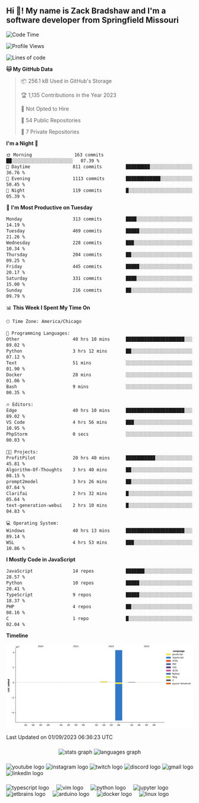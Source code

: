 <h2 align="left">Hi 👋! My name is Zack Bradshaw and I'm a software developer from Springfield Missouri</h2>

<!--START_SECTION:waka-->
![Code Time](http://img.shields.io/badge/Code%20Time-1%2C658%20hrs%2037%20mins-blue)

![Profile Views](http://img.shields.io/badge/Profile%20Views-1-blue)

![Lines of code](https://img.shields.io/badge/From%20Hello%20World%20I%27ve%20Written-45.2%20million%20lines%20of%20code-blue)

**🐱 My GitHub Data** 

> 📦 256.1 kB Used in GitHub's Storage 
 > 
> 🏆 1,135 Contributions in the Year 2023
 > 
> 🚫 Not Opted to Hire
 > 
> 📜 54 Public Repositories 
 > 
> 🔑 7 Private Repositories 
 > 
**I'm a Night 🦉** 

```text
🌞 Morning                163 commits         ██░░░░░░░░░░░░░░░░░░░░░░░   07.39 % 
🌆 Daytime                811 commits         █████████░░░░░░░░░░░░░░░░   36.76 % 
🌃 Evening                1113 commits        █████████████░░░░░░░░░░░░   50.45 % 
🌙 Night                  119 commits         █░░░░░░░░░░░░░░░░░░░░░░░░   05.39 % 
```
📅 **I'm Most Productive on Tuesday** 

```text
Monday                   313 commits         ████░░░░░░░░░░░░░░░░░░░░░   14.19 % 
Tuesday                  469 commits         █████░░░░░░░░░░░░░░░░░░░░   21.26 % 
Wednesday                228 commits         ███░░░░░░░░░░░░░░░░░░░░░░   10.34 % 
Thursday                 204 commits         ██░░░░░░░░░░░░░░░░░░░░░░░   09.25 % 
Friday                   445 commits         █████░░░░░░░░░░░░░░░░░░░░   20.17 % 
Saturday                 331 commits         ████░░░░░░░░░░░░░░░░░░░░░   15.00 % 
Sunday                   216 commits         ██░░░░░░░░░░░░░░░░░░░░░░░   09.79 % 
```


📊 **This Week I Spent My Time On** 

```text
🕑︎ Time Zone: America/Chicago

💬 Programming Languages: 
Other                    40 hrs 10 mins      ██████████████████████░░░   89.02 % 
Python                   3 hrs 12 mins       ██░░░░░░░░░░░░░░░░░░░░░░░   07.12 % 
Text                     51 mins             ░░░░░░░░░░░░░░░░░░░░░░░░░   01.90 % 
Docker                   28 mins             ░░░░░░░░░░░░░░░░░░░░░░░░░   01.06 % 
Bash                     9 mins              ░░░░░░░░░░░░░░░░░░░░░░░░░   00.35 % 

🔥 Editors: 
Edge                     40 hrs 10 mins      ██████████████████████░░░   89.02 % 
VS Code                  4 hrs 56 mins       ███░░░░░░░░░░░░░░░░░░░░░░   10.95 % 
PhpStorm                 0 secs              ░░░░░░░░░░░░░░░░░░░░░░░░░   00.03 % 

🐱‍💻 Projects: 
ProfitPilot              20 hrs 40 mins      ███████████░░░░░░░░░░░░░░   45.81 % 
Algorithm-Of-Thoughts    3 hrs 40 mins       ██░░░░░░░░░░░░░░░░░░░░░░░   08.15 % 
prompt2model             3 hrs 26 mins       ██░░░░░░░░░░░░░░░░░░░░░░░   07.64 % 
Clarifai                 2 hrs 32 mins       █░░░░░░░░░░░░░░░░░░░░░░░░   05.64 % 
text-generation-webui    2 hrs 10 mins       █░░░░░░░░░░░░░░░░░░░░░░░░   04.83 % 

💻 Operating System: 
Windows                  40 hrs 13 mins      ██████████████████████░░░   89.14 % 
WSL                      4 hrs 53 mins       ███░░░░░░░░░░░░░░░░░░░░░░   10.86 % 
```

**I Mostly Code in JavaScript** 

```text
JavaScript               14 repos            ███████░░░░░░░░░░░░░░░░░░   28.57 % 
Python                   10 repos            █████░░░░░░░░░░░░░░░░░░░░   20.41 % 
TypeScript               9 repos             █████░░░░░░░░░░░░░░░░░░░░   18.37 % 
PHP                      4 repos             ██░░░░░░░░░░░░░░░░░░░░░░░   08.16 % 
C                        1 repo              █░░░░░░░░░░░░░░░░░░░░░░░░   02.04 % 
```



**Timeline**

![Lines of Code chart](https://raw.githubusercontent.com/ZackBradshaw/ZackBradshaw/main/assets/bar_graph.png)


 Last Updated on 01/09/2023 06:36:23 UTC
<!--END_SECTION:waka-->
###

<div align="center">
  <img src="https://github-readme-stats.vercel.app/api?username=ZackBradshaw&hide_title=false&hide_rank=false&show_icons=true&include_all_commits=true&count_private=true&disable_animations=false&theme=dracula&locale=en&hide_border=false" height="150" alt="stats graph"  />
  <img src="https://github-readme-stats.vercel.app/api/top-langs?username=ZackBradshaw&locale=en&hide_title=false&layout=compact&card_width=320&langs_count=5&theme=dracula&hide_border=false" height="150" alt="languages graph"  />
</div>

###

<div align="left">
  <img src="https://img.shields.io/static/v1?message=Youtube&logo=youtube&label=&color=FF0000&logoColor=white&labelColor=&style=for-the-badge" height="35" alt="youtube logo"  />
  <img src="https://img.shields.io/static/v1?message=Instagram&logo=instagram&label=&color=E4405F&logoColor=white&labelColor=&style=for-the-badge" height="35" alt="instagram logo"  />
  <img src="https://img.shields.io/static/v1?message=Twitch&logo=twitch&label=&color=9146FF&logoColor=white&labelColor=&style=for-the-badge" height="35" alt="twitch logo"  />
  <img src="https://img.shields.io/static/v1?message=Discord&logo=discord&label=&color=7289DA&logoColor=white&labelColor=&style=for-the-badge" height="35" alt="discord logo"  />
  <img src="https://img.shields.io/static/v1?message=Gmail&logo=gmail&label=&color=D14836&logoColor=white&labelColor=&style=for-the-badge" height="35" alt="gmail logo"  />
  <img src="https://img.shields.io/static/v1?message=LinkedIn&logo=linkedin&label=&color=0077B5&logoColor=white&labelColor=&style=for-the-badge" height="35" alt="linkedin logo"  />
</div>

###

<div align="left">
  <img src="https://cdn.jsdelivr.net/gh/devicons/devicon/icons/typescript/typescript-original.svg" height="40" alt="typescript logo"  />
  <img width="12" />
  <img src="https://cdn.jsdelivr.net/gh/devicons/devicon/icons/vim/vim-original.svg" height="40" alt="vim logo"  />
  <img width="12" />
  <img src="https://cdn.jsdelivr.net/gh/devicons/devicon/icons/python/python-original.svg" height="40" alt="python logo"  />
  <img width="12" />
  <img src="https://cdn.jsdelivr.net/gh/devicons/devicon/icons/jupyter/jupyter-original.svg" height="40" alt="jupyter logo"  />
  <img width="12" />
  <img src="https://cdn.jsdelivr.net/gh/devicons/devicon/icons/jetbrains/jetbrains-original.svg" height="40" alt="jetbrains logo"  />
  <img width="12" />
  <img src="https://cdn.jsdelivr.net/gh/devicons/devicon/icons/arduino/arduino-original.svg" height="40" alt="arduino logo"  />
  <img width="12" />
  <img src="https://cdn.jsdelivr.net/gh/devicons/devicon/icons/docker/docker-original.svg" height="40" alt="docker logo"  />
  <img width="12" />
  <img src="https://cdn.jsdelivr.net/gh/devicons/devicon/icons/linux/linux-original.svg" height="40" alt="linux logo"  />
</div>

###

<br clear="both">
